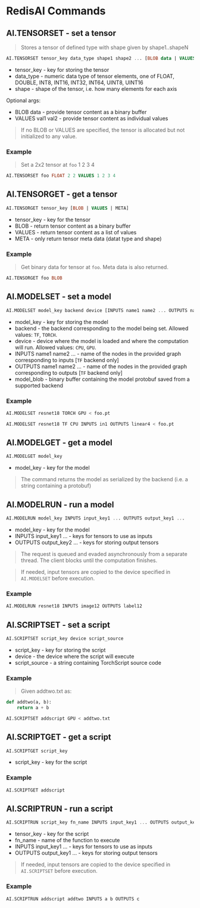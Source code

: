 # RedisAI Commands

## AI.TENSORSET - set a tensor
> Stores a tensor of defined type  with shape given by shape1..shapeN

```sql
AI.TENSORSET tensor_key data_type shape1 shape2 ... [BLOB data | VALUES val1 val2 ...]
```

* tensor_key - key for storing the tensor
* data_type - numeric data type of tensor elements, one of FLOAT, DOUBLE, INT8, INT16, INT32, INT64, UINT8, UINT16
* shape - shape of the tensor, i.e. how many elements for each axis

Optional args:
* BLOB data - provide tensor content as a binary buffer
* VALUES val1 val2 - provide tensor content as individual values

> If no BLOB or VALUES are specified, the tensor is allocated but not initialized to any value.

### Example
> Set a 2x2 tensor at `foo`
> 1 2
> 3 4

```sql
AI.TENSORSET foo FLOAT 2 2 VALUES 1 2 3 4
```

## AI.TENSORGET - get a tensor
```sql
AI.TENSORGET tensor_key [BLOB | VALUES | META]
```

* tensor_key - key for the tensor
* BLOB - return tensor content as a binary buffer
* VALUES - return tensor content as a list of values
* META - only return tensor meta data (datat type and shape)

### Example
> Get binary data for tensor at `foo`. Meta data is also returned.

```sql
AI.TENSORGET foo BLOB
```

## AI.MODELSET - set a model
```sql
AI.MODELSET model_key backend device [INPUTS name1 name2 ... OUTPUTS name1 name2 ...] model_blob
```

* model_key - key for storing the model
* backend - the backend corresponding to the model being set. Allowed values: `TF`, `TORCH`.
* device - device where the model is loaded and where the computation will run. Allowed values: `CPU`, `GPU`.
* INPUTS name1 name2 ... - name of the nodes in the provided graph corresponding to inputs [`TF` backend only]
* OUTPUTS name1 name2 ... - name of the nodes in the provided graph corresponding to outputs [`TF` backend only]
* model_blob - binary buffer containing the model protobuf saved from a supported backend

### Example

```sql
AI.MODELSET resnet18 TORCH GPU < foo.pt
```

```sql
AI.MODELSET resnet18 TF CPU INPUTS in1 OUTPUTS linear4 < foo.pt
```

## AI.MODELGET - get a model

```sql
AI.MODELGET model_key
```

* model_key - key for the model

> The command returns the model as serialized by the backend (i.e. a string containing a protobuf)


## AI.MODELRUN - run a model
```sql
AI.MODELRUN model_key INPUTS input_key1 ... OUTPUTS output_key1 ...
```

* model_key - key for the model
* INPUTS input_key1 ... - keys for tensors to use as inputs
* OUTPUTS output_key2 ... - keys for storing output tensors

> The request is queued and evaded asynchronously from a separate thread. The client blocks until the computation finishes.

> If needed, input tensors are copied to the device specified in `AI.MODELSET` before execution.

### Example

```sql
AI.MODELRUN resnet18 INPUTS image12 OUTPUTS label12
```


## AI.SCRIPTSET - set a script
```sql
AI.SCRIPTSET script_key device script_source
```

* script_key - key for storing the script
* device - the device where the script will execute
* script_source - a string containing TorchScript source code

### Example

> Given addtwo.txt as:

```python
def addtwo(a, b):
    return a + b
```

```sql
AI.SCRIPTSET addscript GPU < addtwo.txt
```

## AI.SCRIPTGET - get a script

```sql
AI.SCRIPTGET script_key
```

* script_key - key for the script

### Example

```sql
AI.SCRIPTGET addscript
```


## AI.SCRIPTRUN - run a script

```sql
AI.SCRIPTRUN script_key fn_name INPUTS input_key1 ... OUTPUTS output_key1 ...
```

* tensor_key - key for the script
* fn_name - name of the function to execute
* INPUTS input_key1 ... - keys for tensors to use as inputs
* OUTPUTS output_key1 ... - keys for storing output tensors

> If needed, input tensors are copied to the device specified in `AI.SCRIPTSET` before execution.


### Example

```sql
AI.SCRIPTRUN addscript addtwo INPUTS a b OUTPUTS c
```
